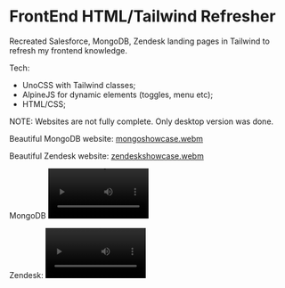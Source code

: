 # FrontEnd HTML/Tailwind Refresher

Recreated Salesforce, MongoDB, Zendesk landing pages in Tailwind to refresh my frontend knowledge. 

Tech:
- UnoCSS with Tailwind classes;
- AlpineJS for dynamic elements (toggles, menu etc);
- HTML/CSS;


NOTE: Websites are not fully complete. Only desktop version was done.

Beautiful MongoDB website:
[mongoshowcase.webm](https://github.com/ClimenteA/html-css-refresh-sessions/assets/9250009/8db44b79-6f3f-42c0-982f-451b1bdc77e6)

Beautiful Zendesk website:
[zendeskshowcase.webm](https://github.com/ClimenteA/html-css-refresh-sessions/assets/9250009/9b44169d-2fcf-4298-b238-22b683ff5c9e)

MongoDB
<video loop autoplay src='https://github.com/ClimenteA/html-css-refresh-sessions/assets/9250009/8db44b79-6f3f-42c0-982f-451b1bdc77e6' width=180/>
See how speedup video of how I recreated MongoDB website from scratch to current form [**here**](https://www.youtube.com/watch?v=yRpEUi0NISk)


Zendesk:
<video loop autoplay src='https://github.com/ClimenteA/html-css-refresh-sessions/assets/9250009/9b44169d-2fcf-4298-b238-22b683ff5c9e' width=180/>

